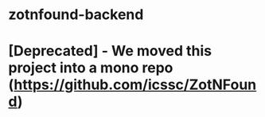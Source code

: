 ﻿# zotnfound-backend
# [Deprecated] - We moved this project into a mono repo (https://github.com/icssc/ZotNFound)
